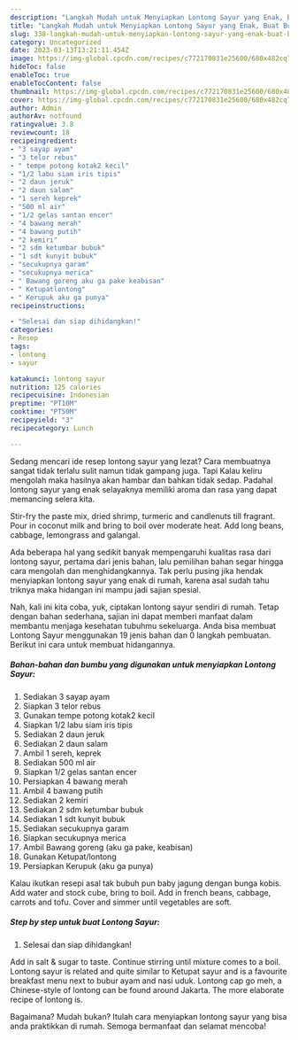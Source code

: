 ```yaml
---
description: "Langkah Mudah untuk Menyiapkan Lontong Sayur yang Enak, Buat Buka Puasa}"
title: "Langkah Mudah untuk Menyiapkan Lontong Sayur yang Enak, Buat Buka Puasa}"
slug: 338-langkah-mudah-untuk-menyiapkan-lontong-sayur-yang-enak-buat-buka-puasa
category: Uncategorized
date: 2023-03-13T13:21:11.454Z
image: https://img-global.cpcdn.com/recipes/c772170831e25600/680x482cq70/lontong-sayur-foto-resep-utama.jpg
hideToc: false
enableToc: true
enableTocContent: false
thumbnail: https://img-global.cpcdn.com/recipes/c772170831e25600/680x482cq70/lontong-sayur-foto-resep-utama.jpg
cover: https://img-global.cpcdn.com/recipes/c772170831e25600/680x482cq70/lontong-sayur-foto-resep-utama.jpg
author: Admin
authorAv: notfound
ratingvalue: 3.8
reviewcount: 18
recipeingredient:
- "3 sayap ayam"
- "3 telor rebus"
- " tempe potong kotak2 kecil"
- "1/2 labu siam iris tipis"
- "2 daun jeruk"
- "2 daun salam"
- "1 sereh keprek"
- "500 ml air"
- "1/2 gelas santan encer"
- "4 bawang merah"
- "4 bawang putih"
- "2 kemiri"
- "2 sdm ketumbar bubuk"
- "1 sdt kunyit bubuk"
- "secukupnya garam"
- "secukupnya merica"
- " Bawang goreng aku ga pake keabisan"
- " Ketupatlontong"
- " Kerupuk aku ga punya"
recipeinstructions:

- "Selesai dan siap dihidangkan!"
categories:
- Resep
tags:
- lontong
- sayur

katakunci: lontong sayur 
nutrition: 125 calories
recipecuisine: Indonesian
preptime: "PT10M"
cooktime: "PT50M"
recipeyield: "3"
recipecategory: Lunch

---
```



Sedang mencari ide resep lontong sayur yang lezat? Cara membuatnya sangat tidak terlalu sulit namun tidak gampang juga. Tapi Kalau keliru mengolah maka hasilnya akan hambar dan bahkan tidak sedap. Padahal lontong sayur yang enak selayaknya memiliki aroma dan rasa yang dapat memancing selera kita.


Stir-fry the paste mix, dried shrimp, turmeric and candlenuts till fragrant. Pour in coconut milk and bring to boil over moderate heat. Add long beans, cabbage, lemongrass and galangal.

Ada beberapa hal yang sedikit banyak mempengaruhi kualitas rasa dari lontong sayur, pertama dari jenis bahan, lalu pemilihan bahan segar hingga cara mengolah dan menghidangkannya. Tak perlu pusing jika hendak menyiapkan lontong sayur yang enak di rumah, karena asal sudah tahu triknya maka hidangan ini mampu jadi sajian spesial.


Nah, kali ini kita coba, yuk, ciptakan lontong sayur sendiri di rumah. Tetap dengan bahan sederhana, sajian ini dapat memberi manfaat dalam membantu menjaga kesehatan tubuhmu sekeluarga. Anda bisa membuat Lontong Sayur menggunakan 19 jenis bahan dan 0 langkah pembuatan. Berikut ini cara untuk membuat hidangannya.

<!--inarticleads1-->

##### Bahan-bahan dan bumbu yang digunakan untuk menyiapkan Lontong Sayur:

1. Sediakan 3 sayap ayam
1. Siapkan 3 telor rebus
1. Gunakan  tempe potong kotak2 kecil
1. Siapkan 1/2 labu siam iris tipis
1. Sediakan 2 daun jeruk
1. Sediakan 2 daun salam
1. Ambil 1 sereh, keprek
1. Sediakan 500 ml air
1. Siapkan 1/2 gelas santan encer
1. Persiapkan 4 bawang merah
1. Ambil 4 bawang putih
1. Sediakan 2 kemiri
1. Sediakan 2 sdm ketumbar bubuk
1. Sediakan 1 sdt kunyit bubuk
1. Sediakan secukupnya garam
1. Siapkan secukupnya merica
1. Ambil  Bawang goreng (aku ga pake, keabisan)
1. Gunakan  Ketupat/lontong
1. Persiapkan  Kerupuk (aku ga punya)


Kalau ikutkan resepi asal tak bubuh pun baby jagung dengan bunga kobis. Add water and stock cube, bring to boil. Add in french beans, cabbage, carrots and tofu. Cover and simmer until vegetables are soft. 

<!--inarticleads2-->

##### Step by step untuk buat Lontong Sayur:


1. Selesai dan siap dihidangkan!

Add in salt &amp; sugar to taste. Continue stirring until mixture comes to a boil. Lontong sayur is related and quite similar to Ketupat sayur and is a favourite breakfast menu next to bubur ayam and nasi uduk. Lontong cap go meh, a Chinese-style of lontong can be found around Jakarta. The more elaborate recipe of lontong is. 

Bagaimana? Mudah bukan? Itulah cara menyiapkan lontong sayur yang bisa anda praktikkan di rumah. Semoga bermanfaat dan selamat mencoba!
